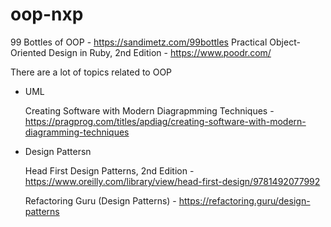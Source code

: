 # oop-nxp

99 Bottles of OOP - https://sandimetz.com/99bottles
Practical Object-Oriented Design in Ruby, 2nd Edition - https://www.poodr.com/

There are a lot of topics related to OOP

- UML

    Creating Software with Modern Diagrapmming Techniques - https://pragprog.com/titles/apdiag/creating-software-with-modern-diagramming-techniques

- Design Pattersn

    Head First Design Patterns, 2nd Edition - https://www.oreilly.com/library/view/head-first-design/9781492077992

    Refactoring Guru (Design Patterns) - https://refactoring.guru/design-patterns
